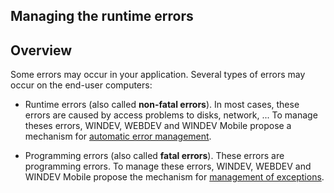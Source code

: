 
## Managing the runtime errors
			



<a name="NOTE1"></a>
<a name="NOTE1_1"></a>


## Overview
<a name="overview_ELTTEXTE000072"></a>
Some errors may occur in your application. Several types of errors may occur on the end-user computers:

- Runtime errors (also called **non-fatal errors**). In most cases, these errors are caused by access problems to disks, network, ...
	To manage theses errors, WINDEV, WEBDEV and WINDEV Mobile propose a mechanism for [automatic error management](../WDLang1/3034010.md).

- Programming errors (also called **fatal errors**). These errors are programming errors. 
	To manage these errors, WINDEV, WEBDEV and WINDEV Mobile propose the mechanism for [management of exceptions](../WDLang1/3034004.md).





